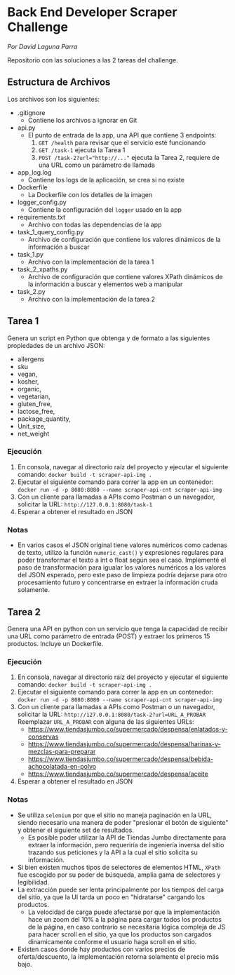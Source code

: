 # Back End Developer Scraper Challenge

_Por David Laguna Parra_

Repositorio con las soluciones a las 2 tareas del challenge.

## Estructura de Archivos

Los archivos son los siguientes:

-   .gitignore
    -   Contiene los archivos a ignorar en Git
-   api.py
    -   El punto de entrada de la app, una API que contiene 3 endpoints:
        1. `GET /health` para revisar que el servicio esté funcionando
        1. `GET /task-1` ejecuta la Tarea 1
        1. `POST /task-2?url="http://..."` ejecuta la Tarea 2, requiere de una URL como un parámetro de llamada
-   app_log.log
    -   Contiene los logs de la aplicación, se crea si no existe
-   Dockerfile
    -   La Dockerfile con los detalles de la imagen
-   logger_config.py
    -   Contiene la configuración del `logger` usado en la app
-   requirements.txt
    -   Archivo con todas las dependencias de la app
-   task_1_query_config.py
    -   Archivo de configuración que contiene los valores dinámicos de la información a buscar
-   task_1.py
    -   Archivo con la implementación de la tarea 1
-   task_2_xpaths.py
    -   Archivo de configuración que contiene valores XPath dinámicos de la información a buscar y elementos web a manipular
-   task_2.py
    -   Archivo con la implementación de la tarea 2

## Tarea 1

Genera un script en Python que obtenga y de formato a las siguientes
propiedades de un archivo JSON:

-   allergens
-   sku
-   vegan,
-   kosher,
-   organic,
-   vegetarian,
-   gluten_free,
-   lactose_free,
-   package_quantity,
-   Unit_size,
-   net_weight

### Ejecución

1. En consola, navegar al directorio raíz del proyecto y ejecutar el siguiente comando: `docker build -t scraper-api-img .`
1. Ejecutar el siguiente comando para correr la app en un contenedor: `docker run -d -p 8080:8080 --name scraper-api-cnt scraper-api-img`
1. Con un cliente para llamadas a APIs como Postman o un navegador, solicitar la URL: `http://127.0.0.1:8080/task-1`
1. Esperar a obtener el resultado en JSON

### Notas
- En varios casos el JSON original tiene valores numéricos como cadenas de texto, utilizo la función `numeric_cast()` y expresiones regulares para poder transformar el texto a int o float según sea el caso. Implementé el paso de transformación para igualar los valores numéricos a los valores del JSON esperado, pero este paso de limpieza podría dejarse para otro procesamiento futuro y concentrarse en extraer la información cruda solamente.

## Tarea 2

Genera una API en python con un servicio que tenga la capacidad de recibir
una URL como parámetro de entrada (POST) y extraer los primeros 15
productos. Incluye un Dockerfile.

### Ejecución

1. En consola, navegar al directorio raíz del proyecto y ejecutar el siguiente comando: `docker build -t scraper-api-img .`
1. Ejecutar el siguiente comando para correr la app en un contenedor: `docker run -d -p 8080:8080 --name scraper-api-cnt scraper-api-img`
1. Con un cliente para llamadas a APIs como Postman o un navegador, solicitar la URL: `http://127.0.0.1:8080/task-2?url=URL_A_PROBAR`
Reemplazar `URL_A_PROBAR` con alguna de las siguientes URLs:
    - https://www.tiendasjumbo.co/supermercado/despensa/enlatados-y-conservas
    - https://www.tiendasjumbo.co/supermercado/despensa/harinas-y-mezclas-para-preparar
    - https://www.tiendasjumbo.co/supermercado/despensa/bebida-achocolatada-en-polvo
    - https://www.tiendasjumbo.co/supermercado/despensa/aceite
1. Esperar a obtener el resultado en JSON

### Notas
- Se utiliza `selenium` por que el sitio no maneja paginación en la URL, siendo necesario una manera de poder "presionar el botón de siguiente" y obtener el siguiente set de resultados.
    - Es posible poder utilizar la API de Tiendas Jumbo directamente para extraer la información, pero requeriría de ingeniería inversa del sitio trazando sus peticiones y la API a la cual el sitio solicita su información.
- Si bien existen muchos tipos de selectores de elementos HTML, `XPath` fue escogido por su poder de búsqueda, amplia gama de selectores y legibilidad.
- La extracción puede ser lenta principalmente por los tiempos del carga del sitio, ya que la UI tarda un poco en "hidratarse" cargando los productos.
    - La velocidad de carga puede afectarse por que la implementación hace un zoom del 10% a la página para cargar todos los productos de la página, en caso contrario se necesitaría lógica compleja de JS para hacer scroll en el sitio, ya que los productos son cargados dinamicamente conforme el usuario haga scroll en el sitio.
- Existen casos donde hay productos con varios precios de oferta/descuento, la implementación retorna solamente el precio más bajo.